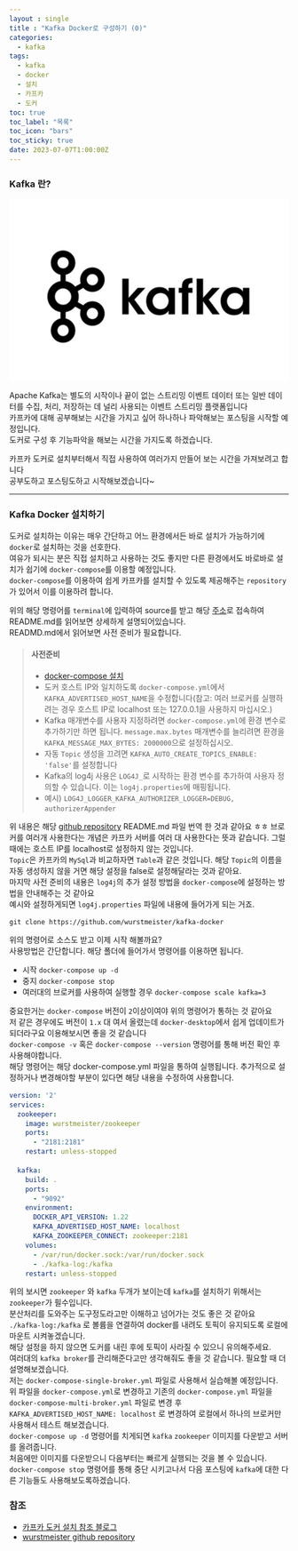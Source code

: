 ```yaml
---
layout : single
title : "Kafka Docker로 구성하기 (0)"
categories:
  - kafka
tags:
  - kafka
  - docker
  - 설치
  - 카프카
  - 도커
toc: true
toc_label: "목록"
toc_icon: "bars"
toc_sticky: true
date: 2023-07-07T1:00:00Z
---
```


### Kafka 란?

![img.png](/assets/images/2307/11-1.png#center)

Apache Kafka는 별도의 시작이나 끝이 없는 스트리밍 이벤트 데이터 또는 일반 데이터를 수집, 처리, 저장하는 데 널리 사용되는 이벤트 스트리밍 플랫폼입니다   
카프카에 대해 공부해보는 시간을 가지고 싶어 하나하나 파악해보는 포스팅을 시작할 예정입니다.   
도커로 구성 후 기능파악을 해보는 시간을 가지도록 하겠습니다.   

카프카 도커로 설치부터해서 직접 사용하여 여러가지 만들어 보는 시간을 가져보려고 합니다   
공부도하고 포스팅도하고 시작해보겠습니다~

***

### Kafka Docker 설치하기
   
도커로 설치하는 이유는 매우 간단하고 어느 환경에서든 바로 설치가 가능하기에 `docker`로 설치하는 것을 선호한다.   
여유가 되시는 분은 직접 설치하고 사용하는 것도 좋지만 다른 환경에서도 바로바로 설치가 쉽기에 `docker-compose`를 이용할 예정입니다.   
`docker-compose`를 이용하여 쉽게 카프카를 설치할 수 있도록 제공해주는 `repository`가 있어서 이를 이용하려 합니다.

위의 해당 명령어를 `terminal`에 입력하여 source를 받고 해당 [주소](https://github.com/wurstmeister/kafka-docker)로 접속하여 README.md를 읽어보면 상세하게 설명되어있습니다.   
READMD.md에서 읽어보면 사전 준비가 필요합니다.

> #### 사전준비 
>- [docker-compose 설치](https://docs.docker.com/compose/install/)
>- 도커 호스트 IP와 일치하도록 `docker-compose.yml`에서 `KAFKA_ADVERTISED_HOST_NAME`을 수정합니다(참고: 여러 브로커를 실행하려는 경우 호스트 IP로 localhost 또는 127.0.0.1을 사용하지 마십시오.) 
>- Kafka 매개변수를 사용자 지정하려면 `docker-compose.yml`에 환경 변수로 추가하기만 하면 됩니다. `message.max.bytes` 매개변수를 늘리려면 환경을 `KAFKA_MESSAGE_MAX_BYTES: 2000000`으로 설정하십시오.
>- 자동 `Topic` 생성을 끄려면 `KAFKA_AUTO_CREATE_TOPICS_ENABLE: 'false'`를 설정합니다
>- Kafka의 log4j 사용은 `LOG4J_`로 시작하는 환경 변수를 추가하여 사용자 정의할 수 있습니다. 이는 `log4j.properties`에 매핑됩니다.
>  - 예시) `LOG4J_LOGGER_KAFKA_AUTHORIZER_LOGGER=DEBUG, authorizerAppender`
   
위 내용은 해당 [github repository](https://github.com/wurstmeister/kafka-docker) README.md 파일 번역 한 것과 같아요 ㅎㅎ
브로커를 여러개 사용한다는 개념은 카프카 서버를 여러 대 사용한다는 뜻과 같습니다. 그럴때에는 호스트 IP를 localhost로 설정하지 않는 것입니다.   
`Topic`은 카프카의 `MySql`과 비교하자면 `Table`과 같은 것입니다. 해당 `Topic`의 이름을 자동 생성하지 않을 거면 해당 설정을 false로 설정해달라는 것과 같아요.   
마지막 사전 준비의 내용은 `log4j`의 추가 설정 방법을 `docker-compose`에 설정하는 방법을 안내해주는 것 같아요   
예시와 설정하게되면 `log4j.properties` 파일에 내용에 들어가게 되는 거죠. 

```
git clone https://github.com/wurstmeister/kafka-docker 
```

위의 명령어로 소스도 받고 이제 시작 해볼까요?   
사용방법은 간단합니다. 해당 폴더에 들어가서 명령어를 이용하면 됩니다.
- 시작 `docker-compose up -d`
- 중지 `docker-compose stop`
- 여러대의 브로커를 사용하여 실행할 경우 `docker-compose scale kafka=3`

중요한거는 `docker-compose` 버전이 `2`이상이여야 위의 명령어가 통하는 것 같아요   
저 같은 경우에도 버전이 `1.x` 대 여서 올렸는데 `docker-desktop`에서 쉽게 업데이트가 되더라구요 이용해보시면 좋을 것 같습니다   
`docker-compose -v` 혹은 `docker-compose --version` 명령어를 통해 버전 확인 후 사용해야합니다.   
해당 명령어는 해당 docker-compose.yml 파일을 통하여 실행됩니다. 추가적으로 설정하거나 변경해야할 부분이 있다면 해당 내용을 수정하여 사용합니다. 
```yaml
version: '2'
services:
  zookeeper:
    image: wurstmeister/zookeeper
    ports:
      - "2181:2181"
    restart: unless-stopped

  kafka:
    build: .
    ports:
      - "9092"
    environment:
      DOCKER_API_VERSION: 1.22
      KAFKA_ADVERTISED_HOST_NAME: localhost
      KAFKA_ZOOKEEPER_CONNECT: zookeeper:2181
    volumes:
      - /var/run/docker.sock:/var/run/docker.sock
      - ./kafka-log:/kafka
    restart: unless-stopped
```
위의 보시면 `zookeeper` 와 `kafka` 두개가 보이는데 `kafka`를 설치하기 위해서는 `zookeeper`가 필수입니다.   
분산처리를 도와주는 도구정도라고만 이해하고 넘어가는 것도 좋은 것 같아요   
`./kafka-log:/kafka` 로 볼륨을 연결하여 docker를 내려도 토픽이 유지되도록 로컬에 마운트 시켜놓겠습니다.   
해당 설정을 하지 않으면 도커를 내린 후에 토픽이 사라질 수 있으니 유의해주세요.   
여러대의 `kafka broker`를 관리해준다고만 생각해줘도 좋을 것 같습니다. 필요할 때 더 설명해보겠습니다.   
저는 `docker-compose-single-broker.yml` 파일로 사용해서 실습해볼 예정입니다.   
위 파일을 `docker-compose.yml`로 변경하고 기존의 `docker-compose.yml` 파일을 `docker-compose-multi-broker.yml` 파일로 변경 후    
`KAFKA_ADVERTISED_HOST_NAME: localhost` 로 변경하여 로컬에서 하나의 브로커만 사용해서 테스트 해보겠습니다.   
`docker-compose up -d` 명령어를 치게되면 `kafka` `zookeeper` 이미지를 다운받고 서버를 올려줍니다.   
처음에만 이미지를 다운받으니 다음부터는 빠르게 실행되는 것을 볼 수 있습니다. 
`docker-compose stop` 명령어를 통해 중단 시키고나서 다음 포스팅에 `kafka`에 대한 다른 기능들도 사용해보도록하겠습니다.

### 참조 
- [카프카 도커 설치 참조 블로그](https://tommypagy.tistory.com/226) 
- [wurstmeister github repository](https://github.com/wurstmeister/kafka-docker) 